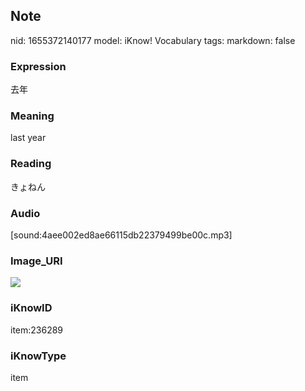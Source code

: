 ## Note
nid: 1655372140177
model: iKnow! Vocabulary
tags: 
markdown: false

### Expression
去年

### Meaning
last year

### Reading
きょねん

### Audio
[sound:4aee002ed8ae66115db22379499be00c.mp3]

### Image_URI
<img src="59e37760b3b4bec974dd738a1719bb3c.jpg">

### iKnowID
item:236289

### iKnowType
item
